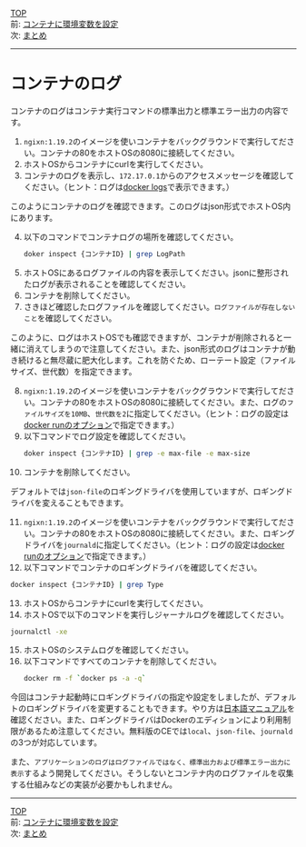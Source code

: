 [TOP](../README.md)   
前: [コンテナに環境変数を設定](./container-env.md)  
次: [まとめ](./container-summary.md)  

---

# コンテナのログ

コンテナのログはコンテナ実行コマンドの標準出力と標準エラー出力の内容です。

1. ``ngixn:1.19.2``のイメージを使いコンテナをバックグラウンドで実行してださい。コンテナの80をホストOSの8080に接続してください。
2. ホストOSからコンテナにcurlを実行してください。
3. コンテナのログを表示し、``172.17.0.1``からのアクセスメッセージを確認してください。（ヒント：ログは[docker logs](https://docs.docker.jp/engine/reference/commandline/logs.html)で表示できます。）

このようにコンテナのログを確認できます。このログはjson形式でホストOS内にあります。

4. 以下のコマンドでコンテナログの場所を確認してください。
   ``` sh
   doker inspect {コンテナID} | grep LogPath
   ```
5. ホストOSにあるログファイルの内容を表示してください。jsonに整形されたログが表示されることを確認してください。
6. コンテナを削除してください。
7. さきほど確認したログファイルを確認してください。``ログファイルが存在しないこと``を確認してください。

このように、ログはホストOSでも確認できますが、コンテナが削除されると一緒に消えてしまうので注意してください。また、json形式のログはコンテナが動き続けると無尽蔵に肥大化します。これを防ぐため、ローテート設定（ファイルサイズ、世代数）を指定できます。

8. ``ngixn:1.19.2``のイメージを使いコンテナをバックグラウンドで実行してださい。コンテナの80をホストOSの8080に接続してください。また、ログの``ファイルサイズを10MB``、``世代数を2``に指定してください。（ヒント：ログの設定は[docker runのオプション](https://docs.docker.jp/engine/admin/logging/overview.html?highlight=%E3%83%AD%E3%82%AE%E3%83%B3%E3%82%B0#json)で指定できます。）
9. 以下コマンドでログ設定を確認してください。
   ``` sh
   doker inspect {コンテナID} | grep -e max-file -e max-size
   ```
10. コンテナを削除してください。

デフォルトでは``json-file``のロギングドライバを使用していますが、ロギングドライバを変えることもできます。

11. ``ngixn:1.19.2``のイメージを使いコンテナをバックグラウンドで実行してださい。コンテナの80をホストOSの8080に接続してください。また、ロギングドライバを``journald``に指定してください。（ヒント：ログの設定は[docker runのオプション](https://docs.docker.jp/engine/admin/logging/overview.html?highlight=%E3%83%AD%E3%82%AE%E3%83%B3%E3%82%B0#id1)で指定できます。）
12. 以下コマンドでコンテナのロギングドライバを確認してください。
   ``` sh
   docker inspect {コンテナID} | grep Type
   ```
13. ホストOSからコンテナにcurlを実行してください。
14. ホストOSで以下のコマンドを実行しジャーナルログを確認してください。
   ``` sh
   journalctl -xe
   ```
15. ホストOSのシステムログを確認してください。
16. 以下コマンドですべてのコンテナを削除してください。
    ``` sh
    docker rm -f `docker ps -a -q`
    ```

今回はコンテナ起動時にロギングドライバの指定や設定をしましたが、デフォルトのロギングドライバを変更することもできます。やり方は[日本語マニュアル](https://docs.docker.jp/config/container/logging/configure.html#configure-the-default-logging-driver)を確認ください。また、ロギングドライバはDockerのエディションにより利用制限があるため注意してください。無料版のCEでは``local``、``json-file``、``journald``の3つが対応しています。

また、``アプリケーションのログはログファイルではなく、標準出力および標準エラー出力に表示``するよう開発してください。そうしないとコンテナ内のログファイルを収集する仕組みなどの実装が必要かもしれません。

---

[TOP](../README.md)   
前: [コンテナに環境変数を設定](./container-env.md)  
次: [まとめ](./container-summary.md)  
